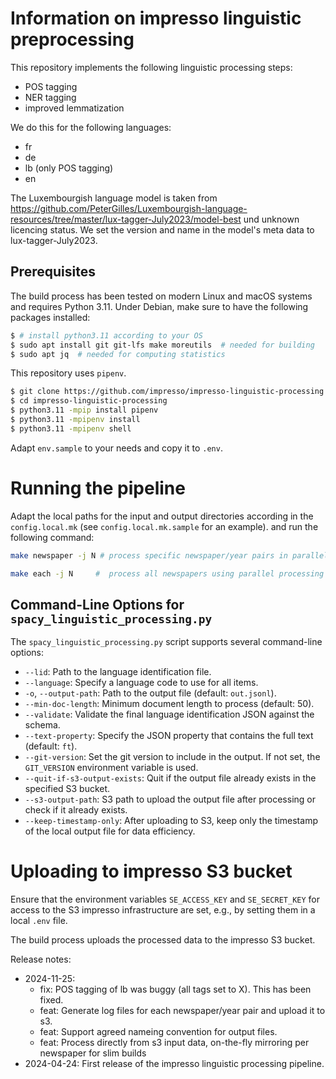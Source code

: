 # Information on impresso linguistic preprocessing

This repository implements the following linguistic processing steps:

- POS tagging
- NER tagging
- improved lemmatization

We do this for the following languages:

- fr
- de
- lb (only POS tagging)
- en

The Luxembourgish language model is taken from
https://github.com/PeterGilles/Luxembourgish-language-resources/tree/master/lux-tagger-July2023/model-best
und unknown licencing status. We set the version and name in the model's meta data to lux-tagger-July2023.

## Prerequisites

The build process has been tested on modern Linux and macOS systems and requires
Python 3.11. Under Debian, make sure to have the following packages installed:

```sh
$ # install python3.11 according to your OS
$ sudo apt install git git-lfs make moreutils  # needed for building
$ sudo apt jq  # needed for computing statistics
```

This repository uses `pipenv`.

```sh
$ git clone https://github.com/impresso/impresso-linguistic-processing.git
$ cd impresso-linguistic-processing
$ python3.11 -mpip install pipenv
$ python3.11 -mpipenv install
$ python3.11 -mpipenv shell
```

Adapt `env.sample` to your needs and copy it to `.env`.

# Running the pipeline

Adapt the local paths for the input and output directories according in the
`config.local.mk` (see `config.local.mk.sample` for an example).
and run the following command:

```sh
make newspaper -j N # process specific newspaper/year pairs in parallel typically for testing

make each -j N     #  process all newspapers using parallel processing within newspaper/year pairs
```

## Command-Line Options for `spacy_linguistic_processing.py`

The `spacy_linguistic_processing.py` script supports several command-line options:

- `--lid`: Path to the language identification file.
- `--language`: Specify a language code to use for all items.
- `-o`, `--output-path`: Path to the output file (default: `out.jsonl`).
- `--min-doc-length`: Minimum document length to process (default: 50).
- `--validate`: Validate the final language identification JSON against the schema.
- `--text-property`: Specify the JSON property that contains the full text (default: `ft`).
- `--git-version`: Set the git version to include in the output. If not set, the `GIT_VERSION` environment variable is used.
- `--quit-if-s3-output-exists`: Quit if the output file already exists in the specified S3 bucket.
- `--s3-output-path`: S3 path to upload the output file after processing or check if it already exists.
- `--keep-timestamp-only`: After uploading to S3, keep only the timestamp of the local output file for data efficiency.

# Uploading to impresso S3 bucket

Ensure that the environment variables `SE_ACCESS_KEY` and `SE_SECRET_KEY` for access to the
S3 impresso infrastructure are set, e.g., by setting them in a local `.env` file.

The build process uploads the processed data to the impresso S3 bucket.

Release notes:

- 2024-11-25:
  - fix: POS tagging of lb was buggy (all tags set to X). This has been fixed.
  - feat: Generate log files for each newspaper/year pair and upload it to s3.
  - feat: Support agreed nameing convention for output files.
  - feat: Process directly from s3 input data, on-the-fly mirroring per newspaper for
    slim builds
- 2024-04-24: First release of the impresso linguistic processing pipeline.
